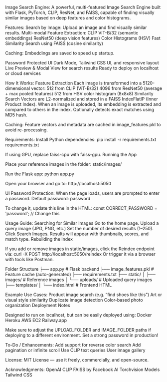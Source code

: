 Image Search Engine:
A powerful, multi-featured Image Search Engine built with Flask, PyTorch, CLIP, ResNet, and FAISS, capable of finding visually similar images based on deep features and color histograms.

Features:
Search by Image: Upload an image and find visually similar results.
Multi-modal Feature Extraction:
CLIP ViT-B/32 (semantic embeddings)
ResNet50 (deep vision features)
Color Histograms (HSV)
Fast Similarity Search using FAISS (cosine similarity)

Caching: Embeddings are saved to speed up startup.

Password Protected UI
Dark Mode, Tailwind CSS UI, and responsive layout
Live Preview & Modal View for search results
Ready to deploy on localhost or cloud services

How It Works:
Feature Extraction
Each image is transformed into a 5120-dimensional vector:
512 from CLIP (ViT-B/32)
4096 from ResNet50 (average + max pooled features)
512 from HSV color histogram (8x8x8)
Similarity Search
Vectors are L2-normalized and stored in a FAISS IndexFlatIP (Inner Product Index).
When an image is uploaded, its embedding is extracted and compared to others in the index.
Optionally detects exact matches using MD5 hash.

Caching:
Feature vectors and metadata are cached in image_features.pkl to avoid re-processing.

Requirements:
Install Python dependencies:
pip install -r requirements.txt
requirements.txt

If using GPU, replace faiss-cpu with faiss-gpu.
Running the App

Place your reference images in the folder:
static/images/

Run the Flask app:
python app.py

Open your browser and go to:
http://localhost:5050

UI Password Protection:
When the page loads, users are prompted to enter a password.
Default password: password

To change it, update this line in the HTML:
const CORRECT_PASSWORD = 'password'; // Change this

Usage Guide:
Searching for Similar Images
Go to the home page.
Upload a query image (JPG, PNG, etc.)
Set the number of desired results (1–250).
Click Search Images.
Results will appear with thumbnails, scores, and match type.
Rebuilding the Index

If you add or remove images in static/images, click the Reindex endpoint via:
curl -X POST http://localhost:5050/reindex
Or trigger it via a browser with tools like Postman.

Folder Structure
├── app.py                    # Flask backend
├── image_features.pkl        # Feature cache (auto-generated)
├── requirements.txt
├── static/
│   ├── images/               # Reference images
│   └── uploads/              # Uploaded query images
├── templates/
│   └── index.html            # Frontend HTML


Example Use Cases:
Product image search (e.g. “find shoes like this”)
Art or visual style similarity
Duplicate image detection
Color-based photo organization
Deployment Notes

Designed to run on localhost, but can be easily deployed using:
Docker
Heroku
AWS EC2
Railway.app

Make sure to adjust the UPLOAD_FOLDER and IMAGE_FOLDER paths if deploying to a different environment.
Set a strong password in production!

To-Do / Enhancements:
 Add support for reverse color search
 Add pagination or infinite scroll
 Use CLIP text queries
 User image gallery

License:
MIT License — use it freely, commercially, and open-source.

Acknowledgments:
OpenAI CLIP
FAISS by Facebook AI
Torchvision Models
Tailwind CSS
